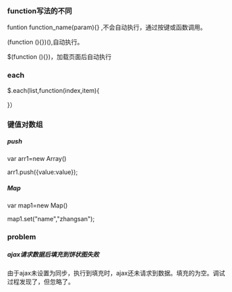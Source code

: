 ### function写法的不同

funtion  function_name(param){} ,不会自动执行，通过按键或函数调用。

(function (){})(),自动执行。

$(function (){})，加载页面后自动执行

### each

$.each(list,function(index,item){

}）

### 键值对数组

##### push

var arr1=new Array()

arr1.push({value:value});

##### Map

var map1=new Map()

map1.set("name","zhangsan");

### problem

##### ajax请求数据后填充到饼状图失败

由于ajax未设置为同步，执行到填充时，ajax还未请求到数据。填充的为空。调试过程发现了，但忽略了。